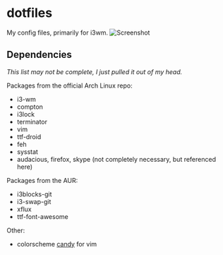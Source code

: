 # dotfiles
My config files, primarily for i3wm.
![Screenshot](http://i.imgur.com/Iej53cA.jpg)

## Dependencies
*This list may not be complete, I just pulled it out of my head.*

Packages from the official Arch Linux repo:
- i3-wm
- compton
- i3lock
- terminator
- vim
- ttf-droid
- feh
- sysstat
- audacious, firefox, skype (not completely necessary, but referenced here)

Packages from the AUR:
- i3blocks-git
- i3-swap-git
- xflux
- ttf-font-awesome

Other:
- colorscheme [candy](http://www.vim.org/scripts/script.php?script_id=282) for vim
